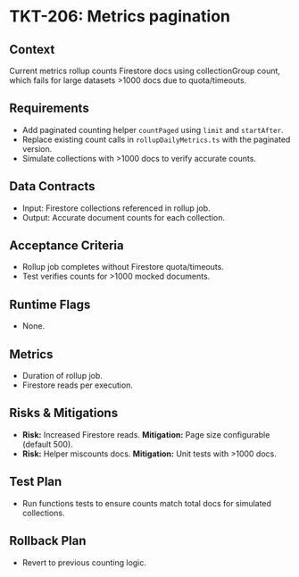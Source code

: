 # TKT-206: Metrics pagination

## Context
Current metrics rollup counts Firestore docs using collectionGroup count, which fails for large datasets >1000 docs due to quota/timeouts.

## Requirements
- Add paginated counting helper `countPaged` using `limit` and `startAfter`.
- Replace existing count calls in `rollupDailyMetrics.ts` with the paginated version.
- Simulate collections with >1000 docs to verify accurate counts.

## Data Contracts
- Input: Firestore collections referenced in rollup job.
- Output: Accurate document counts for each collection.

## Acceptance Criteria
- Rollup job completes without Firestore quota/timeouts.
- Test verifies counts for >1000 mocked documents.

## Runtime Flags
- None.

## Metrics
- Duration of rollup job.
- Firestore reads per execution.

## Risks & Mitigations
- **Risk:** Increased Firestore reads. **Mitigation:** Page size configurable (default 500).
- **Risk:** Helper miscounts docs. **Mitigation:** Unit tests with >1000 docs.

## Test Plan
- Run functions tests to ensure counts match total docs for simulated collections.

## Rollback Plan
- Revert to previous counting logic.
